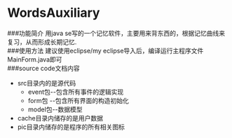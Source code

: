 # WordsAuxiliary
###功能简介
用java se写的一个记忆软件，主要用来背东西的，根据记忆曲线来复习，从而形成长期记忆.<br>
###使用方法
建议使用eclipse/my eclipse导入后，编译运行主程序文件MainForm.java即可<br>
###source code文档内容
* src目录内的是源代码
  * event包--包含所有事件的逻辑实现
  * form包 --包含所有界面的构造初始化
  * model包--数据模型
* cache目录内储存的是用户数据
* pic目录内储存的是程序的所有相关图标

